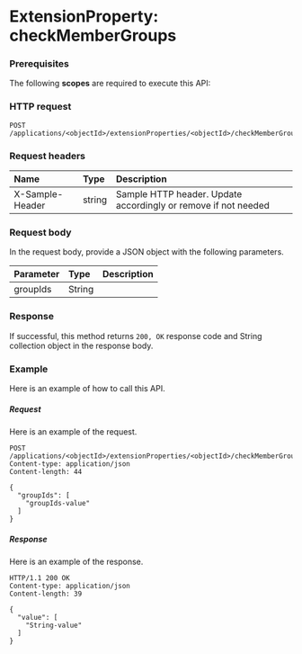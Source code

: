 # ExtensionProperty: checkMemberGroups


### Prerequisites
The following **scopes** are required to execute this API: 
### HTTP request
<!-- { "blockType": "ignored" } -->
```http
POST /applications/<objectId>/extensionProperties/<objectId>/checkMemberGroups

```
### Request headers
| Name       | Type | Description|
|:---------------|:--------|:----------|
| X-Sample-Header  | string  | Sample HTTP header. Update accordingly or remove if not needed|

### Request body
In the request body, provide a JSON object with the following parameters.

| Parameter	   | Type	|Description|
|:---------------|:--------|:----------|
|groupIds|String||

### Response
If successful, this method returns `200, OK` response code and String collection object in the response body.

### Example
Here is an example of how to call this API.
##### Request
Here is an example of the request.
<!-- {
  "blockType": "request",
  "name": "extensionproperty_checkmembergroups"
}-->
```http
POST /applications/<objectId>/extensionProperties/<objectId>/checkMemberGroups
Content-type: application/json
Content-length: 44

{
  "groupIds": [
    "groupIds-value"
  ]
}
```

##### Response
Here is an example of the response.
<!-- {
  "blockType": "response",
  "truncated": false,
  "@odata.type": "string",
  "isCollection": true
} -->
```http
HTTP/1.1 200 OK
Content-type: application/json
Content-length: 39

{
  "value": [
    "String-value"
  ]
}
```

<!-- uuid: d25e7689-48f3-48cc-9fa3-73313bfb541e
2015-10-21 09:21:59 UTC -->
<!-- {
  "type": "#page.annotation",
  "description": "ExtensionProperty: checkMemberGroups",
  "keywords": "",
  "section": "documentation",
  "tocPath": ""
}-->
